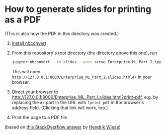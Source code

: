 # How to generate slides for printing as a PDF

(This is also how the PDF in this directory was created.)

1. [install nbconvert](https://nbconvert.readthedocs.io/en/latest/install.html)
2. From this repository's root directory (the directory above this one), run
   ```bash
   jupyter-nbconvert --to slides --post serve Enterprise_ML_Part_I.ipynb
   ```

   This will open `http://127.0.0.1:8000/Enterprise_ML_Part_I.slides.html#/` in your browser.
3. Direct your browser to <http://127.0.0.1:8000/Enterprise_ML_Part_I.slides.html?print-pdf>, e.g. by replacing the `#/` part in the URL with `?print-pdf` in the browser's address field. (Clicking that link will work, too.)
4. Print the page to a PDF file

(based on [this StackOverflow answer](https://stackoverflow.com/a/52930481/674064) by [Hendrik Wiese](https://stackoverflow.com/users/205147/hendrik-wiese))
